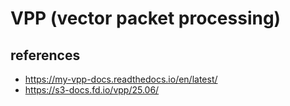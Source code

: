 # VPP (vector packet processing)


## references
* https://my-vpp-docs.readthedocs.io/en/latest/
* https://s3-docs.fd.io/vpp/25.06/
